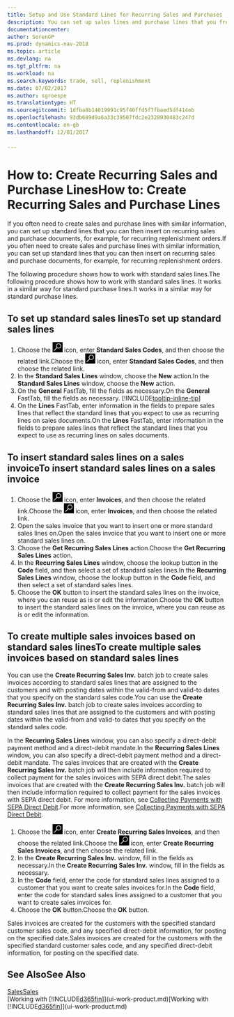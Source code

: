 ```yaml
---
title: Setup and Use Standard Lines for Recurring Sales and Purchases
description: You can set up sales lines and purchase lines that you frequently make and then insert them on sales and purchase documents to quickly fill the lines with standard information.
documentationcenter: 
author: SorenGP
ms.prod: dynamics-nav-2018
ms.topic: article
ms.devlang: na
ms.tgt_pltfrm: na
ms.workload: na
ms.search.keywords: trade, sell, replenishment
ms.date: 07/02/2017
ms.author: sgroespe
ms.translationtype: HT
ms.sourcegitcommit: 1dfba8b14019991c95f40ffd5f7fbaed5df414eb
ms.openlocfilehash: 93db689d9a6a33c39507fdc2e2328930483c247d
ms.contentlocale: en-gb
ms.lasthandoff: 12/01/2017

---
```

# <a name="how-to-create-recurring-sales-and-purchase-lines"></a><span data-ttu-id="3a1fe-103">How to: Create Recurring Sales and Purchase Lines</span><span class="sxs-lookup"><span data-stu-id="3a1fe-103">How to: Create Recurring Sales and Purchase Lines</span></span>
<span data-ttu-id="3a1fe-104">If you often need to create sales and purchase lines with similar information, you can set up standard lines that you can then insert on recurring sales and purchase documents, for example, for recurring replenishment orders.</span><span class="sxs-lookup"><span data-stu-id="3a1fe-104">If you often need to create sales and purchase lines with similar information, you can set up standard lines that you can then insert on recurring sales and purchase documents, for example, for recurring replenishment orders.</span></span>  

<span data-ttu-id="3a1fe-105">The following procedure shows how to work with standard sales lines.</span><span class="sxs-lookup"><span data-stu-id="3a1fe-105">The following procedure shows how to work with standard sales lines.</span></span> <span data-ttu-id="3a1fe-106">It works in a similar way for standard purchase lines.</span><span class="sxs-lookup"><span data-stu-id="3a1fe-106">It works in a similar way for standard purchase lines.</span></span>  

## <a name="to-set-up-standard-sales-lines"></a><span data-ttu-id="3a1fe-107">To set up standard sales lines</span><span class="sxs-lookup"><span data-stu-id="3a1fe-107">To set up standard sales lines</span></span>  
1. <span data-ttu-id="3a1fe-108">Choose the ![Search for Page or Report](media/ui-search/search_small.png "Search for Page or Report icon") icon, enter **Standard Sales Codes**, and then choose the related link.</span><span class="sxs-lookup"><span data-stu-id="3a1fe-108">Choose the ![Search for Page or Report](media/ui-search/search_small.png "Search for Page or Report icon") icon, enter **Standard Sales Codes**, and then choose the related link.</span></span>  
2. <span data-ttu-id="3a1fe-109">In the **Standard Sales Lines** window, choose the **New** action.</span><span class="sxs-lookup"><span data-stu-id="3a1fe-109">In the **Standard Sales Lines** window, choose the **New** action.</span></span>  
3. <span data-ttu-id="3a1fe-110">On the **General** FastTab, fill the fields as necessary.</span><span class="sxs-lookup"><span data-stu-id="3a1fe-110">On the **General** FastTab, fill the fields as necessary.</span></span> [!INCLUDE[tooltip-inline-tip](includes/tooltip-inline-tip_md.md)]  
4. <span data-ttu-id="3a1fe-111">On the **Lines** FastTab, enter information in the fields to prepare sales lines that reflect the standard lines that you expect to use as recurring lines on sales documents.</span><span class="sxs-lookup"><span data-stu-id="3a1fe-111">On the **Lines** FastTab, enter information in the fields to prepare sales lines that reflect the standard lines that you expect to use as recurring lines on sales documents.</span></span>  

## <a name="to-insert-standard-sales-lines-on-a-sales-invoice"></a><span data-ttu-id="3a1fe-112">To insert standard sales lines on a sales invoice</span><span class="sxs-lookup"><span data-stu-id="3a1fe-112">To insert standard sales lines on a sales invoice</span></span>
1. <span data-ttu-id="3a1fe-113">Choose the ![Search for Page or Report](media/ui-search/search_small.png "Search for Page or Report icon") icon, enter **Invoices**, and then choose the related link.</span><span class="sxs-lookup"><span data-stu-id="3a1fe-113">Choose the ![Search for Page or Report](media/ui-search/search_small.png "Search for Page or Report icon") icon, enter **Invoices**, and then choose the related link.</span></span>
2. <span data-ttu-id="3a1fe-114">Open the sales invoice that you want to insert one or more standard sales lines on.</span><span class="sxs-lookup"><span data-stu-id="3a1fe-114">Open the sales invoice that you want to insert one or more standard sales lines on.</span></span>
3. <span data-ttu-id="3a1fe-115">Choose the **Get Recurring Sales Lines** action.</span><span class="sxs-lookup"><span data-stu-id="3a1fe-115">Choose the **Get Recurring Sales Lines** action.</span></span>
4. <span data-ttu-id="3a1fe-116">In the **Recurring Sales Lines** window, choose the lookup button in the **Code** field, and then select a set of standard sales lines.</span><span class="sxs-lookup"><span data-stu-id="3a1fe-116">In the **Recurring Sales Lines** window, choose the lookup button in the **Code** field, and then select a set of standard sales lines.</span></span>
5. <span data-ttu-id="3a1fe-117">Choose the **OK** button to insert the standard sales lines on the invoice, where you can reuse as is or edit the information.</span><span class="sxs-lookup"><span data-stu-id="3a1fe-117">Choose the **OK** button to insert the standard sales lines on the invoice, where you can reuse as is or edit the information.</span></span>

## <a name="to-create-multiple-sales-invoices-based-on-standard-sales-lines"></a><span data-ttu-id="3a1fe-118">To create multiple sales invoices based on standard sales lines</span><span class="sxs-lookup"><span data-stu-id="3a1fe-118">To create multiple sales invoices based on standard sales lines</span></span>
<span data-ttu-id="3a1fe-119">You can use the **Create Recurring Sales Inv.** batch job to create sales invoices according to standard sales lines that are assigned to the customers and with posting dates within the valid-from and valid-to dates that you specify on the standard sales code.</span><span class="sxs-lookup"><span data-stu-id="3a1fe-119">You can use the **Create Recurring Sales Inv.** batch job to create sales invoices according to standard sales lines that are assigned to the customers and with posting dates within the valid-from and valid-to dates that you specify on the standard sales code.</span></span>

<span data-ttu-id="3a1fe-120">In the **Recurring Sales Lines** window, you can also specify a direct-debit payment method and a direct-debit mandate.</span><span class="sxs-lookup"><span data-stu-id="3a1fe-120">In the **Recurring Sales Lines** window, you can also specify a direct-debit payment method and a direct-debit mandate.</span></span> <span data-ttu-id="3a1fe-121">The sales invoices that are created with the **Create Recurring Sales Inv.** batch job will then include information required to collect payment for the sales invoices with SEPA direct debit.</span><span class="sxs-lookup"><span data-stu-id="3a1fe-121">The sales invoices that are created with the **Create Recurring Sales Inv.** batch job will then include information required to collect payment for the sales invoices with SEPA direct debit.</span></span> <span data-ttu-id="3a1fe-122">For more information, see [Collecting Payments with SEPA Direct Debit](finance-collect-payments-with-sepa-direct-debit.md).</span><span class="sxs-lookup"><span data-stu-id="3a1fe-122">For more information, see [Collecting Payments with SEPA Direct Debit](finance-collect-payments-with-sepa-direct-debit.md).</span></span>

1. <span data-ttu-id="3a1fe-123">Choose the ![Search for Page or Report](media/ui-search/search_small.png "Search for Page or Report icon") icon, enter **Create Recurring Sales Invoices**, and then choose the related link.</span><span class="sxs-lookup"><span data-stu-id="3a1fe-123">Choose the ![Search for Page or Report](media/ui-search/search_small.png "Search for Page or Report icon") icon, enter **Create Recurring Sales Invoices**, and then choose the related link.</span></span>
2. <span data-ttu-id="3a1fe-124">In the **Create Recurring Sales Inv.** window, fill in the fields as necessary.</span><span class="sxs-lookup"><span data-stu-id="3a1fe-124">In the **Create Recurring Sales Inv.** window, fill in the fields as necessary.</span></span>
3. <span data-ttu-id="3a1fe-125">In the **Code** field, enter the code for standard sales lines assigned to a customer that you want to create sales invoices for.</span><span class="sxs-lookup"><span data-stu-id="3a1fe-125">In the **Code** field, enter the code for standard sales lines assigned to a customer that you want to create sales invoices for.</span></span>
4. <span data-ttu-id="3a1fe-126">Choose the **OK** button.</span><span class="sxs-lookup"><span data-stu-id="3a1fe-126">Choose the **OK** button.</span></span>

<span data-ttu-id="3a1fe-127">Sales invoices are created for the customers with the specified standard customer sales code, and any specified direct-debit information, for posting on the specified date.</span><span class="sxs-lookup"><span data-stu-id="3a1fe-127">Sales invoices are created for the customers with the specified standard customer sales code, and any specified direct-debit information, for posting on the specified date.</span></span>

## <a name="see-also"></a><span data-ttu-id="3a1fe-128">See Also</span><span class="sxs-lookup"><span data-stu-id="3a1fe-128">See Also</span></span>  
[<span data-ttu-id="3a1fe-129">Sales</span><span class="sxs-lookup"><span data-stu-id="3a1fe-129">Sales</span></span>](sales-manage-sales.md)  
<span data-ttu-id="3a1fe-130">[Working with [!INCLUDE[d365fin](includes/d365fin_md.md)]](ui-work-product.md)</span><span class="sxs-lookup"><span data-stu-id="3a1fe-130">[Working with [!INCLUDE[d365fin](includes/d365fin_md.md)]](ui-work-product.md)</span></span>

